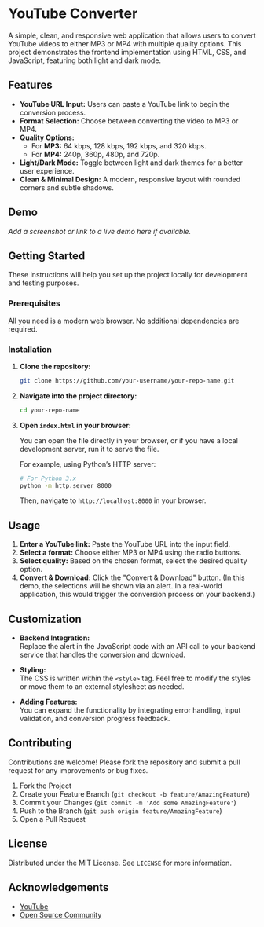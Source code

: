 # YouTube Converter

A simple, clean, and responsive web application that allows users to convert YouTube videos to either MP3 or MP4 with multiple quality options. This project demonstrates the frontend implementation using HTML, CSS, and JavaScript, featuring both light and dark mode.

## Features

- **YouTube URL Input:** Users can paste a YouTube link to begin the conversion process.
- **Format Selection:** Choose between converting the video to MP3 or MP4.
- **Quality Options:**  
  - For **MP3:** 64 kbps, 128 kbps, 192 kbps, and 320 kbps.
  - For **MP4:** 240p, 360p, 480p, and 720p.
- **Light/Dark Mode:** Toggle between light and dark themes for a better user experience.
- **Clean & Minimal Design:** A modern, responsive layout with rounded corners and subtle shadows.

## Demo

*Add a screenshot or link to a live demo here if available.*

## Getting Started

These instructions will help you set up the project locally for development and testing purposes.

### Prerequisites

All you need is a modern web browser. No additional dependencies are required.

### Installation

1. **Clone the repository:**

   ```bash
   git clone https://github.com/your-username/your-repo-name.git
   ```

2. **Navigate into the project directory:**

   ```bash
   cd your-repo-name
   ```

3. **Open `index.html` in your browser:**

   You can open the file directly in your browser, or if you have a local development server, run it to serve the file.

   For example, using Python’s HTTP server:

   ```bash
   # For Python 3.x
   python -m http.server 8000
   ```

   Then, navigate to `http://localhost:8000` in your browser.

## Usage

1. **Enter a YouTube link:** Paste the YouTube URL into the input field.
2. **Select a format:** Choose either MP3 or MP4 using the radio buttons.
3. **Select quality:** Based on the chosen format, select the desired quality option.
4. **Convert & Download:** Click the "Convert & Download" button. (In this demo, the selections will be shown via an alert. In a real-world application, this would trigger the conversion process on your backend.)

## Customization

- **Backend Integration:**  
  Replace the alert in the JavaScript code with an API call to your backend service that handles the conversion and download.
  
- **Styling:**  
  The CSS is written within the `<style>` tag. Feel free to modify the styles or move them to an external stylesheet as needed.

- **Adding Features:**  
  You can expand the functionality by integrating error handling, input validation, and conversion progress feedback.

## Contributing

Contributions are welcome! Please fork the repository and submit a pull request for any improvements or bug fixes.

1. Fork the Project
2. Create your Feature Branch (`git checkout -b feature/AmazingFeature`)
3. Commit your Changes (`git commit -m 'Add some AmazingFeature'`)
4. Push to the Branch (`git push origin feature/AmazingFeature`)
5. Open a Pull Request

## License

Distributed under the MIT License. See `LICENSE` for more information.

## Acknowledgements

- [YouTube](https://www.youtube.com/)
- [Open Source Community](https://opensource.com/)

